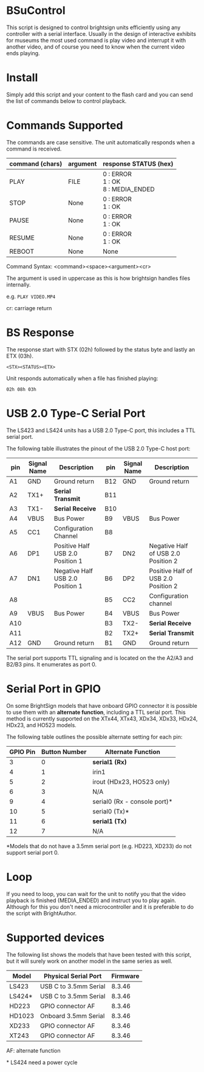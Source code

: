 # BSuControl

This script is designed to control brightsign units efficiently using any controller with a serial interface. Usually in the design of interactive exhibits for museums the most used command is play video and interrupt it with another video, and of course you need to know when the current video ends playing. 

# Install

Simply add this script and your content to the flash card and you can send the list of commands below to control playback.

# Commands Supported

The commands are case sensitive. 
The unit automatically responds when a command is received.

|command (chars)|argument|response STATUS (hex)|
|---|---|---|
|PLAY|FILE|0 : ERROR <br>1 : OK<BR>8 : MEDIA_ENDED|
|STOP|None|0 : ERROR <br>1 : OK|
|PAUSE|None|0 : ERROR <br>1 : OK|
|RESUME|None|0 : ERROR <br>1 : OK|
|REBOOT|None|None|

Command Syntax: \<command>\<space>\<argument>\<cr>

The argument is used in uppercase as this is how brightsign handles files internally.

e.g. ```PLAY VIDEO.MP4```

cr: carriage return

# BS Response

The response start with STX (02h) followed by the status byte and lastly an ETX (03h). 
  
```<STX><STATUS><ETX>```
  
Unit responds automatically when a file has finished playing:
  
```02h 08h 03h```
  
# USB 2.0 Type-C Serial Port
  
The LS423 and LS424 units has a USB 2.0 Type-C port, this includes a TTL serial port.

The following table illustrates the pinout of the USB 2.0 Type-C host port:

|pin|Signal Name|Description|pin|Signal Name|Description|
|---|---|---|---|---|---|
|A1|GND|Ground return|B12|GND|Ground return|
|A2|TX1+|**Serial Transmit**|B11|||
|A3|TX1-|**Serial Receive**|B10|||
|A4|VBUS|Bus Power|B9|VBUS|Bus Power|
|A5|CC1|Configuration Channel|B8|||
|A6|DP1|Positive Half USB 2.0 Position 1|B7|DN2|Negative Half of USB 2.0 Position 2|
|A7|DN1|Negative Half USB 2.0 Position 1|B6|DP2|Positive Half of USB 2.0 Position 2|
|A8|||B5|CC2|Configuration channel|
|A9|VBUS|Bus Power|B4|VBUS|Bus Power|
|A10|||B3|TX2-|**Serial Receive**|
|A11|||B2|TX2+|**Serial Transmit**|
|A12|GND|Ground return|B1|GND|Ground return|

The serial port supports TTL signaling and is located on the the A2/A3 and B2/B3 pins. It enumerates as port 0.
  
# Serial Port in GPIO 

On some BrightSign models that have onboard GPIO connector it is possible to use them with an **alternate function**, including a TTL serial port. This method is currently supported on the XTx44, XTx43, XDx34, XDx33, HDx24, HDx23, and HO523 models.

The following table outlines the possible alternate setting for each pin:

|GPIO Pin|Button Number|Alternate Function|
|---|---|---|
|3|0|**serial1 (Rx)**|
|4|1|irin1|
|5|2|irout (HDx23, HO523 only)|
|6|3|N/A|
|9|4|serial0 (Rx - console port)*|
|10|5|serial0 (Tx)*|
|11|6|**serial1 (Tx)**|
|12|7|N/A|

*Models that do not have a 3.5mm serial port (e.g. HD223, XD233) do not support serial port 0.

# Loop
If you need to loop, you can wait for the unit to notify you that the video playback is finished (MEDIA_ENDED) and instruct you to play again. Although for this you don't need a microcontroller and it is preferable to do the script with BrightAuthor. 

# Supported devices

The following list shows the models that have been tested with this script, but it will surely work on another model in the same series as well. 
  
|Model  |Physical Serial Port | Firmware|
|---|---|---|
|LS423  |USB C to 3.5mm Serial| 8.3.46 |
|LS424* |USB C to 3.5mm Serial| 8.3.46 |
|HD223  |GPIO connector AF| 8.3.46 |
|HD1023 |Onboard 3.5mm Serial| 8.3.46 |
|XD233  |GPIO connector AF| 8.3.46 |
|XT243  |GPIO connector AF| 8.3.46 |
  
AF: alternate function
  
\* LS424 need a power cycle
